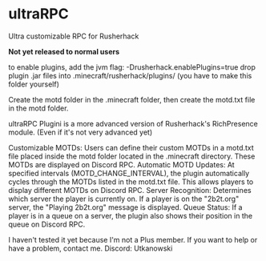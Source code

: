 # ultraRPC
Ultra customizable RPC for Rusherhack

**Not yet released to normal users**

to enable plugins, add the jvm flag: -Drusherhack.enablePlugins=true
drop plugin .jar files into .minecraft/rusherhack/plugins/ (you have to make this folder yourself)

Create the motd folder in the .minecraft folder, then create the motd.txt file in the motd folder.

ultraRPC Plugini is a more advanced version of Rusherhack's RichPresence module. (Even if it's not very advanced yet)

Customizable MOTDs: Users can define their custom MOTDs in a motd.txt file placed inside the motd folder located in the .minecraft directory. These MOTDs are displayed on Discord RPC.
Automatic MOTD Updates: At specified intervals (MOTD_CHANGE_INTERVAL), the plugin automatically cycles through the MOTDs listed in the motd.txt file. This allows players to display different MOTDs on Discord RPC.
Server Recognition: Determines which server the player is currently on. If a player is on the "2b2t.org" server, the "Playing 2b2t.org" message is displayed.
Queue Status: If a player is in a queue on a server, the plugin also shows their position in the queue on Discord RPC.

I haven't tested it yet because I'm not a Plus member. If you want to help or have a problem, contact me.
Discord: Utkanowski
